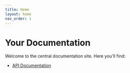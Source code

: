 ```yaml
---
title: Home
layout: home
nav_order: 1
---
```


# Your Documentation

Welcome to the central documentation site. Here you'll find:

- [API Documentation](/docs/api/)